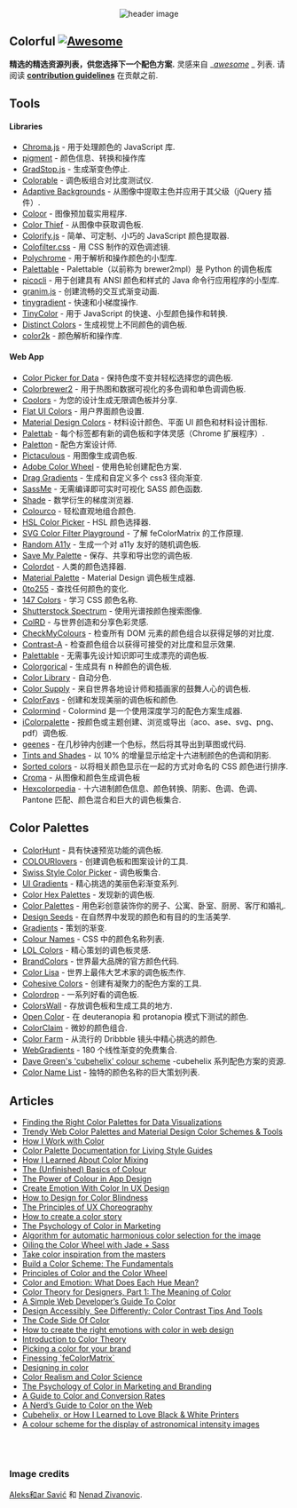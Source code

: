 <div class="github-widget" data-repo="Siddharth11/Colorful"></div>

<p align="center">
	<img src="https://raw.githubusercontent.com/Siddharth11/Colorful/master/color-palette.gif" alt="header image">
</p>

## Colorful [![Awesome](https://cdn.rawgit.com/sindresorhus/awesome/d7305f38d29fed78fa85652e3a63e154dd8e8829/media/badge.svg)](https://github.com/sindresorhus/awesome)
__精选的精选资源列表，供您选择下一个配色方案.__
灵感来自 __[awesome](https://github.com/sindresorhus/awesome)_ _ 列表. 请阅读 __[contribution guidelines](https://github.com/Siddharth11/Colorful/blob/master/contributing.md)__ 在贡献之前.


## Tools

#### Libraries
- [Chroma.js](http://gka.github.io/chroma.js/) - 用于处理颜色的 JavaScript 库.
- [pigment](https://github.com/satya164/pigment) - 颜色信息、转换和操作库
- [GradStop.js](https://github.com/Siddharth11/gradStop.js) - 生成渐变色停止.
- [Colorable](http://jxnblk.com/colorable/) - 调色板组合对比度测试仪.
- [Adaptive Backgrounds](https://briangonzalez.github.io/jquery.adaptive-backgrounds.js/) - 从图像中提取主色并应用于其父级（jQuery 插件）.
- [Coloor](https://github.com/krasimir/coloor) - 图像预加载实用程序.
- [Color Thief](https://github.com/lokesh/color-thief) - 从图像中获取调色板.
- [Colorify.js](https://github.com/LukyVj/Colorify.js) - 简单、可定制、小巧的 JavaScript 颜色提取器.
- [Colofilter.css](https://github.com/LukyVj/colofilter.css) - 用 CSS 制作的双色调滤镜.
- [Polychrome](https://github.com/cdonohue/polychrome) - 用于解析和操作颜色的小型库.
- [Palettable](https://github.com/jiffyclub/palettable) - Palettable（以前称为 brewer2mpl）是 Python 的调色板库
- [picocli](http://picocli.info/) - 用于创建具有 ANSI 颜色和样式的 Java 命令行应用程序的小型库.
- [granim.js](https://github.com/sarcadass/granim.js) - 创建流畅的交互式渐变动画.
- [tinygradient](https://github.com/mistic100/tinygradient) - 快速和小梯度操作.
- [TinyColor](https://github.com/bgrins/TinyColor) - 用于 JavaScript 的快速、小型颜色操作和转换.
- [Distinct Colors](https://github.com/internalfx/distinct-colors) - 生成视觉上不同颜色的调色板.
- [color2k](https://github.com/ricokahler/color2k) - 颜色解析和操作库.

#### Web App
- [Color Picker for Data](http://tristen.ca/hcl-picker/) - 保持色度不变并轻松选择您的调色板.
- [Colorbrewer2](http://colorbrewer2.org/) - 用于热图和数据可视化的多色调和单色调调色板.
- [Coolors](https://coolors.co/) - 为您的设计生成无限调色板并分享.
- [Flat UI Colors](http://flatuicolors.com/) - 用户界面颜色设置.
- [Material Design Colors](http://www.materialui.co/) - 材料设计颜色、平面 UI 颜色和材料设计图标.
- [Palettab](http://palettab.com/) - 每个标签都有新的调色板和字体灵感（Chrome 扩展程序）.
- [Paletton](http://paletton.com) - 配色方案设计师.
- [Pictaculous](http://www.pictaculous.com/) - 用图像生成调色板.
- [Adobe Color Wheel](https://color.adobe.com/) - 使用色轮创建配色方案.
- [Drag Gradients](http://elrumordelaluz.github.io/draGGradients/) - 生成和自定义多个 css3 径向渐变.
- [SassMe](https://github.com/jimniels/sassme) - 无需编译即可实时可视化 SASS 颜色函数.
- [Shade](http://jxnblk.com/shade/) - 数学衍生的梯度浏览器.
- [Colourco](http://www.colourco.de/) - 轻松直观地组合颜色.
- [HSL Color Picker](http://hslpicker.com/) - HSL 颜色选择器.
- [SVG Color Filter Playground](http://kazzkiq.github.io/svg-color-filter/) - 了解 feColorMatrix 的工作原理.
- [Random A11y](http://www.randoma11y.com) - 生成一个对 a11y 友好的随机调色板.
- [Save My Palette](http://savemypalette.com/) - 保存、共享和导出您的调色板.
- [Colordot](https://color.hailpixel.com) - 人类的颜色选择器.
- [Material Palette](http://www.materialpalette.com/) - Material Design 调色板生成器.
- [0to255](http://www.0to255.com/) - 查找任何颜色的变化.
- [147 Colors](http://147colors.com/) - 学习 CSS 颜色名称.
- [Shutterstock Spectrum](http://www.shutterstock.com/labs/spectrum/) - 使用光谱按颜色搜索图像.
- [ColRD](http://colrd.com/) - 与世界创造和分享色彩灵感.
- [CheckMyColours](http://www.checkmycolours.com/) - 检查所有 DOM 元素的颜色组合以获得足够的对比度.
- [Contrast-A](http://www.dasplankton.de/ContrastA/) - 检查颜色组合以获得可接受的对比度和显示效果.
- [Palettable](http://www.palettable.io/) - 无需事先设计知识即可生成漂亮的调色板.
- [Colorgorical](http://vrl.cs.brown.edu/color) - 生成具有 n 种颜色的调色板.
- [Color Library](http://colorlibrary.ch/) - 自动分色.
- [Color Supply](http://colorsupplyyy.com/app/) - 来自世界各地设计师和插画家的鼓舞人心的调色板.
- [ColorFavs](http://www.colorfavs.com/) - 创建和发现美丽的调色板和颜色.
- [Colormind](http://www.colormind.io/) - Colormind 是一个使用深度学习的配色方案生成器.
- [iColorpalette](https://icolorpalette.com) - 按颜色或主题创建、浏览或导出（aco、ase、svg、png、pdf）调色板.
- [geenes](https://geenes.app/) - 在几秒钟内创建一个色标，然后将其导出到草图或代码.
- [Tints and Shades](https://maketintsandshades.com/) - 以 10% 的增量显示给定十六进制颜色的色调和阴影.
- [Sorted colors](https://enes.in/sorted-colors/) - 以将相关颜色显示在一起的方式对命名的 CSS 颜色进行排序.
- [Croma](https://croma.app) - 从图像和颜色生成调色板
- [Hexcolorpedia](https://hexcolorpedia.com/) - 十六进制颜色信息、颜色转换、阴影、色调、色调、Pantone 匹配、颜色混合和巨大的调色板集合.

## Color Palettes
- [ColorHunt](http://colorhunt.co/) - 具有快速预览功能的调色板.
- [COLOURlovers](http://www.colourlovers.com/) - 创建调色板和图案设计的工具.
- [Swiss Style Color Picker](http://www.swisscolors.net/) - 调色板集合.
- [UI Gradients](http://uigradients.com/) - 精心挑选的美丽色彩渐变系列.
- [Color Hex Palettes](http://www.color-hex.com/color-palettes/) - 发现新的调色板.
- [Color Palettes](http://colorpalettes.net/) - 用色彩创意装饰你的房子、公寓、卧室、厨房、客厅和婚礼.
- [Design Seeds](http://www.design-seeds.com/) - 在自然界中发现的颜色和有目的的生活美学.
- [Gradients](http://thewebrocks.com/demos/gradientsio/v2.html) - 策划的渐变.
- [Colour Names](http://colours.neilorangepeel.com/) - CSS 中的颜色名称列表.
- [LOL Colors](http://www.lolcolors.com/palettes/popular) - 精心策划的调色板灵感.
- [BrandColors](http://brandcolors.net/) - 世界最大品牌的官方颜色代码.
- [Color Lisa](http://www.colorlisa.com/) - 世界上最伟大艺术家的调色板杰作.
- [Cohesive Colors](http://javier.xyz/cohesive-colors/) - 创建有凝聚力的配色方案的工具.
- [Colordrop](https://colordrop.io/) - 一系列好看的调色板.
- [ColorsWall](https://colorswall.com/) - 存放调色板和生成工具的地方.
- [Open Color](https://yeun.github.io/open-color/) - 在 deuteranopia 和 protanopia 模式下测试的颜色.
- [ColorClaim](http://www.vanschneider.com/colors) - 微妙的颜色组合.
- [Color Farm](http://color.farm/) - 从流行的 Dribbble 镜头中精心挑选的颜色.
- [WebGradients](https://webgradients.com/) - 180 个线性渐变的免费集合.
- [Dave Green's 'cubehelix' colour scheme](http://www.mrao.cam.ac.uk/~dag/CUBEHELIX/) -cubehelix 系列配色方案的资源.
- [Color Name List](https://github.com/meodai/color-names/) - 独特的颜色名称的巨大策划列表.

## Articles
- [Finding the Right Color Palettes for Data Visualizations](https://blog.graphiq.com/finding-the-right-color-palettes-for-data-visualizations-fcd4e707a283#.k1zjxtfet)
- [Trendy Web Color Palettes and Material Design Color Schemes & Tools](http://www.awwwards.com/trendy-web-color-palettes-and-material-design-color-schemes-tools.html?utm_source=Twitter&utm_medium=Social&utm_campaign=Twitter-Blog-Color&utm_content=Twitter)
- [How I Work with Color](https://medium.com/@JustinMezzell/how-i-work-with-color-8439c98ae5ed#.b99s3au3w)
- [Color Palette Documentation for Living Style Guides](https://medium.com/@jxnblk/color-palette-documentation-for-living-style-guides-d25d65aa20a5#.q0q6fb5qy)
- [How I Learned About Color Mixing](https://medium.com/@julialundman/my-experiences-in-learning-about-color-6de4ec274503#.m0t57e6ws)
- [The (Unfinished) Basics of Colour](https://medium.com/life-tips/the-unfinished-basics-of-colour-292858f62e62#.b1z1ejmsg)
- [The Power of Colour in App Design](https://medium.com/@nicknelo/why-use-colour-branding-in-apps-a95deba49dae#.pj3012j9x)
- [Create Emotion With Color In UX Design](https://uxplanet.org/create-emotion-with-color-in-ux-design-446a3766b085#.g6o0xsyfd)
- [How to Design for Color Blindness](https://medium.com/@usabilla/how-to-design-for-color-blindness-62d4d8ae9f6a#.uujosqblu)
- [The Principles of UX Choreography](https://medium.com/@becca_u/the-principles-of-ux-choreography-69c91c2cbc2a#.henp1zpjb)
- [How to create a color story](https://medium.com/design-story/how-to-create-a-color-story-aa75a62bf953#.pclx97jsf)
- [The Psychology of Color in Marketing](https://www.helpscout.net/blog/psychology-of-color/)
- [Algorithm for automatic harmonious color selection for the image](https://uxplanet.org/algorithm-for-automatic-harmonious-color-selection-for-the-image-fc26dde69ca1#.5luiehaag)
- [Oiling the Color Wheel with Jade + Sass](https://journal.helabs.com/oiling-the-color-wheel-with-jade-sass-5688ceada87c#.frc7e0rj5)
- [Take color inspiration from the masters](https://medium.com/@WebdesignerDepot/take-color-inspiration-from-the-masters-e9c2bcf1c8e2#.bhc22yxap)
- [Build a Color Scheme: The Fundamentals](http://tympanus.net/codrops/2012/09/17/build-a-color-scheme-the-fundamentals/)
- [Principles of Color and the Color Wheel](http://tympanus.net/codrops/2012/02/28/principles-of-color-and-the-color-wheel/)
- [Color and Emotion: What Does Each Hue Mean?](http://tympanus.net/codrops/2012/04/03/color-and-emotion-what-does-each-hue-mean/)
- [Color Theory for Designers, Part 1: The Meaning of Color](https://www.smashingmagazine.com/2010/01/color-theory-for-designers-part-1-the-meaning-of-color/)
- [A Simple Web Developer’s Guide To Color](https://www.smashingmagazine.com/2016/04/web-developer-guide-color/)
- [Design Accessibly, See Differently: Color Contrast Tips And Tools](https://www.smashingmagazine.com/2014/10/color-contrast-tips-and-tools-for-accessibility/)
- [The Code Side Of Color](https://www.smashingmagazine.com/2012/10/the-code-side-of-color/)
- [How to create the right emotions with color in web design](http://thenextweb.com/dd/2015/04/07/how-to-create-the-right-emotions-with-color-in-web-design/)
- [Introduction to Color Theory](http://www.tigercolor.com/color-lab/color-theory/color-theory-intro.htm)
- [Picking a color for your brand](http://focuslabllc.com/digest/picking-a-color-for-your-brand)
- [Finessing \`feColorMatrix\`](http://alistapart.com/article/finessing-fecolormatrix)
- [Designing in color](https://medium.freecodecamp.com/designing-in-color-abd358660a7b)
- [Color Realism and Color Science](http://web.mit.edu/abyrne/www/ColorRealism.html)
- [The Psychology of Color in Marketing and Branding](https://medium.com/swlh/the-psychology-of-color-in-marketing-and-branding-ebb2320a2b0)
- [A Guide to Color and Conversion Rates](https://uxplanet.org/a-guide-to-color-and-conversion-rates-f3a28e8e32bb)
- [A Nerd’s Guide to Color on the Web](https://css-tricks.com/nerds-guide-color-web/)
- [Cubehelix, or How I Learned to Love Black & White Printers](http://www.ifweassume.com/2013/05/cubehelix-or-how-i-learned-to-love.html)
- [A colour scheme for the display of astronomical intensity images](http://adsabs.harvard.edu/abs/2011BASI...39..289G)

<br>
<br>

### Image credits
[Aleks和ar Savić](https://dribbble.com/almigor) 和 [Nenad Zivanovic](https://dribbble.com/nenadzivanovic).
